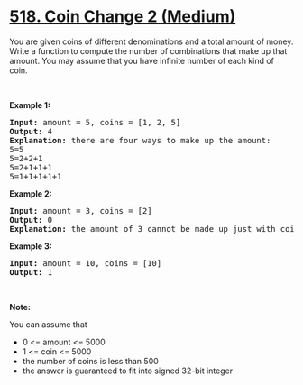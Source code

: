 # [518. Coin Change 2 (Medium)](https://leetcode.com/problems/coin-change-2/)

<p>You are given coins of different denominations and a total amount of money. Write a function to compute the number of combinations that make up that amount. You may assume that you have infinite number of each kind of coin.</p>

<ul>
</ul>

<p>&nbsp;</p>

<p><b>Example 1:</b></p>

<pre><b>Input:</b> amount = 5, coins = [1, 2, 5]
<b>Output:</b> 4
<b>Explanation:</b> there are four ways to make up the amount:
5=5
5=2+2+1
5=2+1+1+1
5=1+1+1+1+1
</pre>

<p><b>Example 2:</b></p>

<pre><b>Input:</b> amount = 3, coins = [2]
<b>Output:</b> 0
<b>Explanation:</b> the amount of 3 cannot be made up just with coins of 2.
</pre>

<p><b>Example 3:</b></p>

<pre><b>Input:</b> amount = 10, coins = [10] 
<b>Output:</b> 1
</pre>

<p>&nbsp;</p>

<p><b>Note:</b></p>

<p>You can assume that</p>

<ul>
	<li>0 &lt;= amount &lt;= 5000</li>
	<li>1 &lt;= coin &lt;= 5000</li>
	<li>the number of coins is less than 500</li>
	<li>the answer is guaranteed to fit into signed 32-bit integer</li>
</ul>
